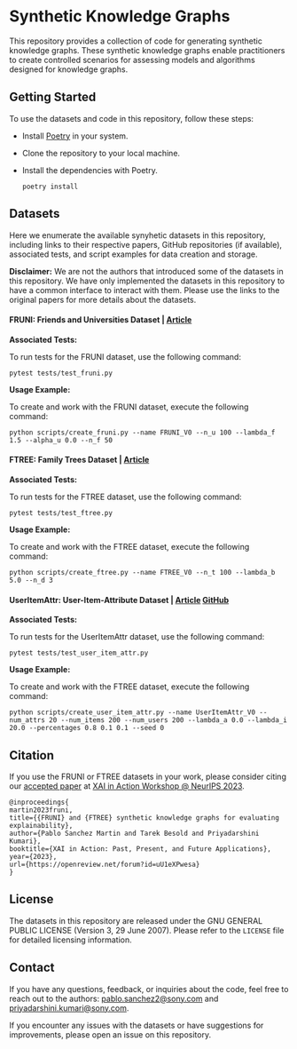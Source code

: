# Synthetic Knowledge Graphs

This repository provides a collection of code for generating synthetic knowledge graphs. These synthetic knowledge graphs enable practitioners to create controlled scenarios for assessing models and algorithms designed for knowledge graphs.

## Getting Started


To use the datasets and code in this repository, follow these steps:

- Install [Poetry](https://python-poetry.org/) in your system.

- Clone the repository to your local machine.

- Install the dependencies with Poetry.

    ```shell
    poetry install
    ```



## Datasets

Here we enumerate the available synyhetic datasets in this repository, including links to their respective papers, GitHub repositories (if available), associated tests, and script examples for data creation and storage.

**Disclaimer:** We are not the authors that introduced some of the datasets in this repository. We have only implemented the datasets in this repository to have a common interface to interact with them. Please use the links to the original papers for more details about the datasets.



#### FRUNI: Friends and Universities Dataset | [Article](https://openreview.net/forum?id=uU1eXPwesa)

**Associated Tests:** 

To run tests for the FRUNI dataset, use the following command:
```shell
pytest tests/test_fruni.py
```

**Usage Example:** 

To create and work with the FRUNI dataset, execute the following command:
```shell
python scripts/create_fruni.py --name FRUNI_V0 --n_u 100 --lambda_f 1.5 --alpha_u 0.0 --n_f 50
```

#### FTREE: Family Trees Dataset | [Article](https://openreview.net/forum?id=uU1eXPwesa)

**Associated Tests:** 

To run tests for the FTREE dataset, use the following command:
```shell
pytest tests/test_ftree.py
```

**Usage Example:** 

To create and work with the FTREE dataset, execute the following command:
```shell
python scripts/create_ftree.py --name FTREE_V0 --n_t 100 --lambda_b 5.0 --n_d 3
```

#### UserItemAttr: User-Item-Attribute Dataset | [Article](https://arxiv.org/pdf/2302.12465.pdf)  [GitHub](https://github.com/amazon-science/page-link-path-based-gnn-explanation/tree/main)
**Associated Tests:** 

To run tests for the UserItemAttr dataset, use the following command:
```shell
pytest tests/test_user_item_attr.py
```

**Usage Example:** 

To create and work with the FTREE dataset, execute the following command:
```shell
python scripts/create_user_item_attr.py --name UserItemAttr_V0 --num_attrs 20 --num_items 200 --num_users 200 --lambda_a 0.0 --lambda_i 20.0 --percentages 0.8 0.1 0.1 --seed 0 
```


## Citation

If you use the FRUNI or FTREE datasets in your work, please consider citing our [accepted paper](https://openreview.net/forum?id=uU1eXPwesa) at [XAI in Action Workshop @ NeurIPS 2023](https://xai-in-action.github.io/NeurIPS).


```
@inproceedings{
martin2023fruni,
title={{FRUNI} and {FTREE} synthetic knowledge graphs for evaluating explainability},
author={Pablo Sanchez Martin and Tarek Besold and Priyadarshini Kumari},
booktitle={XAI in Action: Past, Present, and Future Applications},
year={2023},
url={https://openreview.net/forum?id=uU1eXPwesa}
}
```

## License

The datasets in this repository are released under the GNU GENERAL PUBLIC LICENSE (Version 3, 29 June 2007). Please refer to the `LICENSE` file for detailed licensing information.



## Contact


If you have any questions, feedback, or inquiries about the code, feel free to reach out to the authors: [pablo.sanchez2@sony.com](mailto:pablo.sanchez2@sony.com) and [priyadarshini.kumari@sony.com](mailto:priyadarshini.kumari@sony.com).

If you encounter any issues with the datasets or have suggestions for improvements, please open an issue on this repository.


